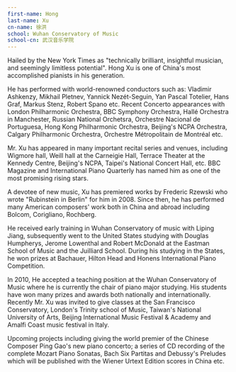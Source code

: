 ```yaml
---
first-name: Hong
last-name: Xu
cn-name: 徐洪
school: Wuhan Conservatory of Music
school-cn: 武汉音乐学院
---
```

Hailed by the New York Times as "technically brilliant, insightful musician, and seemingly limitless potential". Hong Xu is one of China's most accomplished pianists in his generation.

He has performed with world-renowned conductors such as: Vladimir Ashkenzy, Mikhail Pletnev, Yannick Nezét-Seguin, Yan Pascal Totelier, Hans Graf, Markus Stenz, Robert Spano etc.  Recent Concerto appearances with London Philharmonic Orchestra, BBC Symphony Orchestra, Hallé Orchestra in Manchester, Russian National Orchetsra, Orchestre Nacional de Portuguesa, Hong Kong Philharmonic Orchestra, Beijing's NCPA Orchestra, Calgary Philharmonic Orchestra, Orchestre Métropolitain de Montréal etc.

Mr. Xu has appeared in many important recital series and venues, including Wigmore hall, Weill hall at the Carneigie Hall, Terrace Theater at the Kennedy Centre, Beijing's NCPA, Taipei's National Concert Hall, etc. BBC Magazine and International Piano Quarterly has named him as one of the most promising rising stars.

A devotee of new music, Xu has premiered works by Frederic Rzewski who wrote "Rubinstein in Berlin" for him in 2008.  Since then, he has performed many American composers' work both in China and abroad including Bolcom, Corigliano, Rochberg.

He received early training in Wuhan Conservatory of music with Liping Jiang, subsequently went to the United States studying with Douglas Humpherys, Jerome Lowenthal and Robert McDonald at the Eastman School of Music and the Juilliard School. During his studying in the States, he won prizes at Bachauer, Hilton Head and Honens International Piano Competition.

In 2010, He accepted a teaching position at the Wuhan Conservatory of Music where he is currently the chair of piano major studying. His students have won many prizes and awards both nationally and internationally. Recently Mr. Xu was invited to give classes at the San Francisco Conservatory, London's Trinity school of Music, Taiwan's National University of Arts, Beijing International Music Festival & Academy and Amalfi Coast music festival in Italy.

Upcoming projects including giving the world premier of the Chinese Composer Ping Gao's new piano concerto; a series of CD recording of the complete Mozart Piano Sonatas, Bach Six Partitas and Debussy's Preludes which will be published with the Wiener Urtext Edition scores in China etc.